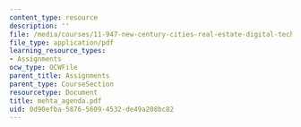 ```yaml
---
content_type: resource
description: ''
file: /media/courses/11-947-new-century-cities-real-estate-digital-technology-and-design-fall-2004/0d90efba587656094532de49a208bc82_mehta_agenda.pdf
file_type: application/pdf
learning_resource_types:
- Assignments
ocw_type: OCWFile
parent_title: Assignments
parent_type: CourseSection
resourcetype: Document
title: mehta_agenda.pdf
uid: 0d90efba-5876-5609-4532-de49a208bc82
---
```

